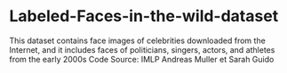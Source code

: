 # Labeled-Faces-in-the-wild-dataset
This dataset contains face images of celebrities downloaded from the Internet, and it includes faces of politicians, singers, actors, and athletes from the early 2000s
Code Source: IMLP Andreas Muller et Sarah Guido
